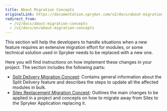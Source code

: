 ```yaml
---
title: About Migration Concepts
originalLink: https://documentation.spryker.com/v2/docs/about-migration-concepts
redirect_from:
  - /v2/docs/about-migration-concepts
  - /v2/docs/en/about-migration-concepts
---
```


This section will help the developers to handle situations when a new feature requires an extensive migration effort for modules, or some technical solution used in Spryker needs to be replaced with a new one.

Here you will find instructions on how implement these changes in your project. The section includes the following parts:

* [Split Delivery Migration Concept](https://documentation.spryker.com/v2/docs/split-delivery-concept): Contains general information about the Split Delivery feature and describes the steps to update all the affected modules in bulk.
* [Silex Replacement Migration Concept](/docs/scos/dev/migration-and-integration/201903.0/migration-concepts/silex-replacement/silex-replaceme): Outlines the main changes to be applied in a project and concepts on how to migrate away from Silex to the Spryker Application replacing it.
